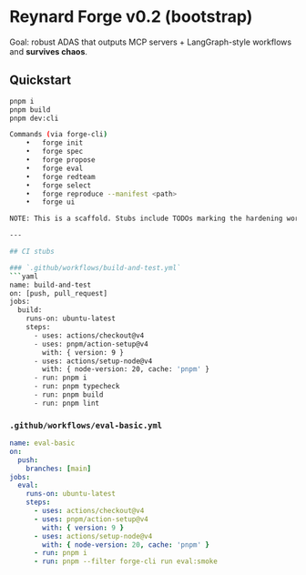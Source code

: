# Reynard Forge v0.2 (bootstrap)

Goal: robust ADAS that outputs MCP servers + LangGraph-style workflows and **survives chaos**.

## Quickstart
```bash
pnpm i
pnpm build
pnpm dev:cli

Commands (via forge-cli)
	•	forge init
	•	forge spec
	•	forge propose
	•	forge eval
	•	forge redteam
	•	forge select
	•	forge reproduce --manifest <path>
	•	forge ui

NOTE: This is a scaffold. Stubs include TODOs marking the hardening work.

---

## CI stubs

### `.github/workflows/build-and-test.yml`
```yaml
name: build-and-test
on: [push, pull_request]
jobs:
  build:
    runs-on: ubuntu-latest
    steps:
      - uses: actions/checkout@v4
      - uses: pnpm/action-setup@v4
        with: { version: 9 }
      - uses: actions/setup-node@v4
        with: { node-version: 20, cache: 'pnpm' }
      - run: pnpm i
      - run: pnpm typecheck
      - run: pnpm build
      - run: pnpm lint
```

### `.github/workflows/eval-basic.yml`
```yaml
name: eval-basic
on:
  push:
    branches: [main]
jobs:
  eval:
    runs-on: ubuntu-latest
    steps:
      - uses: actions/checkout@v4
      - uses: pnpm/action-setup@v4
        with: { version: 9 }
      - uses: actions/setup-node@v4
        with: { node-version: 20, cache: 'pnpm' }
      - run: pnpm i
      - run: pnpm --filter forge-cli run eval:smoke
```